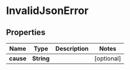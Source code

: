 

# InvalidJsonError


## Properties

Name | Type | Description | Notes
------------ | ------------- | ------------- | -------------
**cause** | **String** |  |  [optional]



